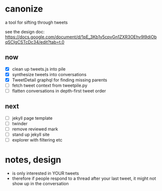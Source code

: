 # canonize
a tool for sifting through tweets

see the design doc: https://docs.google.com/document/d/1pE_3Kb1y5cpvGn1ZXR3OEhv9l9djObqSCIgCSTcDc34/edit?tab=t.0

## now

- [x] clean up tweets.js into pile
- [x] synthesize tweets into conversations
- [x] TweetDetail graphql for finding missing parents
- [ ] fetch tweet context from tweetpile.py
- [ ] flatten conversations in depth-first tweet order

## next

- [ ] jekyll page template
- [ ] twinder
- [ ] remove reviewed mark
- [ ] stand up jekyll site
- [ ] explorer with filtering etc

# notes, design

- is only interested in YOUR tweets
- therefore if people respond to a thread after your last tweet, it might not show up in the conversation
